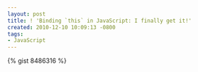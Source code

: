```yaml
---
layout: post
title: ! 'Binding `this` in JavaScript: I finally get it!'
created: 2010-12-10 10:09:13 -0800
tags:
- JavaScript
---
```

{% gist 8486316 %}

